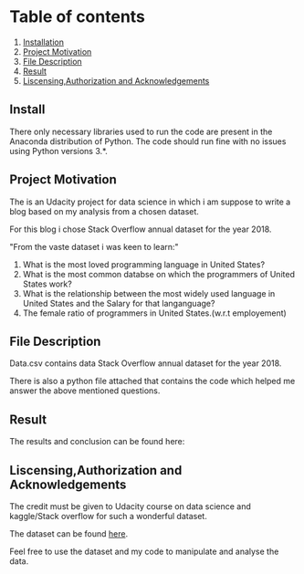 # Table of contents
1. [Installation](#install)
2. [Project Motivation](#Proj )
3. [File Description](#Filedescrip)
4. [Result](#Res)
5. [Liscensing,Authorization and Acknowledgements](#Laa)

## Install <a name="install"></a>
There only necessary libraries used to run the code are present in the Anaconda distribution of Python. The code should run fine with no issues using Python versions 3.*.

## Project Motivation<a name="Proj"></a>
<p>
  The is an Udacity project for data science in which i am suppose to write a blog based on my analysis from a chosen dataset.</p>
<p>For this blog i chose Stack Overflow annual dataset for the year 2018.
</p>
<p>"From the vaste dataset i was keen to learn:"</p>
<ol>
  <li>What is the most loved programming language in United States?</li>
  <li>What is the most common databse on which the programmers of United States work?</li>
  <li>What is the relationship between the most widely used language in United States and the Salary for that langanguage?</li>
  <li>The female ratio of programmers in United States.(w.r.t employement)</li>
</ol>

## File Description<a name="Filedescrip"></a>
<p>
 Data.csv contains data  Stack Overflow annual dataset for the year 2018.</p>
There is also a python file attached that contains the code which helped me answer the above mentioned questions.
</p>

## Result <a name="Res"></a>
The results and conclusion can be found here:


## Liscensing,Authorization and Acknowledgements <a name="Laa"></a>
<p>The credit must be given to Udacity course on data science and kaggle/Stack overflow for such a wonderful dataset.</p>
<p>The dataset can be found <a href="https://www.kaggle.com/stackoverflow/stackoverflow">here</a>.</p>
<p>Feel free to use the dataset and my code to manipulate and analyse the data.</p>
